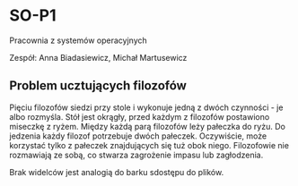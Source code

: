 # SO-P1
Pracownia z systemów operacyjnych

Zespół: Anna Biadasiewicz, Michał Martusewicz


## Problem ucztujących filozofów

Pięciu filozofów siedzi przy stole i wykonuje jedną z dwóch czynności - je albo rozmyśla. Stół jest okrągły, przed każdym z filozofów postawiono miseczkę z ryżem. Między każdą parą filozofów leży pałeczka do ryżu. Do jedzenia każdy filozof potrzebuje dwóch pałeczek. Oczywiście, może korzystać tylko z pałeczek znajdujących się tuż obok niego.
Filozofowie nie rozmawiają ze sobą, co stwarza zagrożenie impasu lub zagłodzenia.

Brak widelców jest analogią do barku sdostępu do plików.

